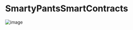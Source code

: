 # SmartyPantsSmartContracts
![image](https://user-images.githubusercontent.com/106267420/197653706-af6bcca2-e37f-4cfc-b363-c63b5b4f2724.png)
